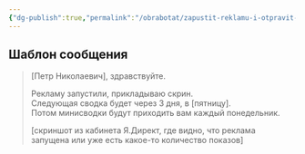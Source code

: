 ```yaml
---
{"dg-publish":true,"permalink":"/obrabotat/zapustit-reklamu-i-otpravit-soobshhenie-so-skrinom-o-zapuske/"}
---
```



## Шаблон сообщения
> [Петр Николаевич], здравствуйте.
> 
> Рекламу запустили, прикладываю скрин.  
> Следующая сводка будет через 3 дня, в [пятницу].  
> Потом минисводки будут приходить вам каждый понедельник.
> 
> [скриншот из кабинета Я.Директ, где видно, что реклама запущена или уже есть какое-то количество показов]